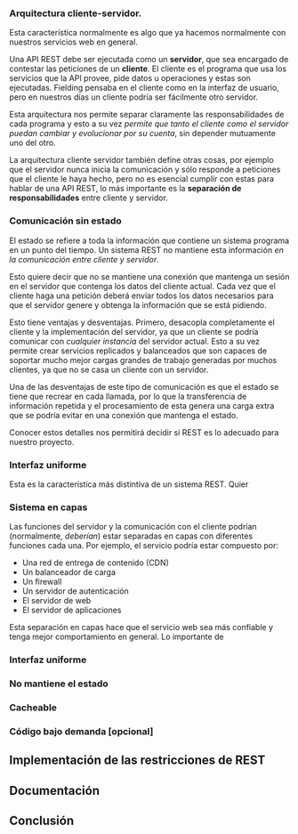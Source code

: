 ### Arquitectura cliente-servidor.

Esta característica normalmente es algo que ya hacemos normalmente con nuestros servicios web en general.

Una API REST debe ser ejecutada como un **servidor**, que sea encargado de contestar las peticiones de un **cliente**. El cliente es el programa que usa los servicios que la API provee, pide datos u operaciones y estas son ejecutadas. Fielding pensaba en el cliente como en la interfaz de usuario, pero en nuestros días un cliente podría ser fácilmente otro servidor.

Esta arquitectura nos permite separar claramente las responsabilidades de cada programa y esto a su vez *permite que tanto el cliente como el servidor puedan cambiar y evolucionar por su cuenta*, sin depender mutuamente uno del otro.

La arquitectura cliente servidor también define otras cosas, por ejemplo que el servidor nunca inicia la comunicación y sólo responde a peticiones que el cliente le haya hecho, pero no es esencial cumplir con estas para hablar de una API REST, lo más importante es la **separación de responsabilidades** entre cliente y servidor.


### Comunicación sin estado

El estado se refiere a toda la información que contiene un sistema programa en un punto del tiempo. Un sistema REST no mantiene esta información _en la comunicación entre cliente y servidor_. 

Esto quiere decir que no se mantiene una conexión que mantenga un sesión en el servidor que contenga los datos del cliente actual. Cada vez que el cliente haga una petición deberá envíar todos los datos necesarios para que el servidor genere y obtenga la información que se está pidiendo.

Esto tiene ventajas y desventajas. Primero, desacopla completamente el cliente y la implementación del servidor, ya que un cliente se podría comunicar con _cualquier instancia_ del servidor actual. Esto a su vez permite crear servicios replicados y balanceados que son capaces de soportar mucho mejor cargas grandes de trabajo generadas por muchos clientes, ya que no se casa un cliente con un servidor.

Una de las desventajas de este tipo de comunicación es que el estado se tiene que recrear en cada llamada, por lo que la transferencia de información repetida y el procesamiento de esta genera una carga extra que se podría evitar en una conexión que mantenga el estado.

Conocer estos detalles nos permitirá decidir si REST es lo adecuado para nuestro proyecto.

### Interfaz uniforme

Esta es la característica más distintiva de un sistema REST. Quier

### Sistema en capas

Las funciones del servidor y la comunicación con el cliente podrían (normalmente, _deberían_) estar separadas en capas con diferentes funciones cada una. Por ejemplo, el servicio podría estar compuesto por:

* Una red de entrega de contenido (CDN)
* Un balanceador de carga
* Un firewall
* Un servidor de autenticación
* El servidor de web
* El servidor de aplicaciones

Esta separación en capas hace que el servicio web sea más confiable y tenga mejor comportamiento en general. Lo importante de 

### Interfaz uniforme



### No mantiene el estado

### Cacheable

### Código bajo demanda [opcional]

## Implementación de las restricciones de REST

## Documentación

## Conclusión